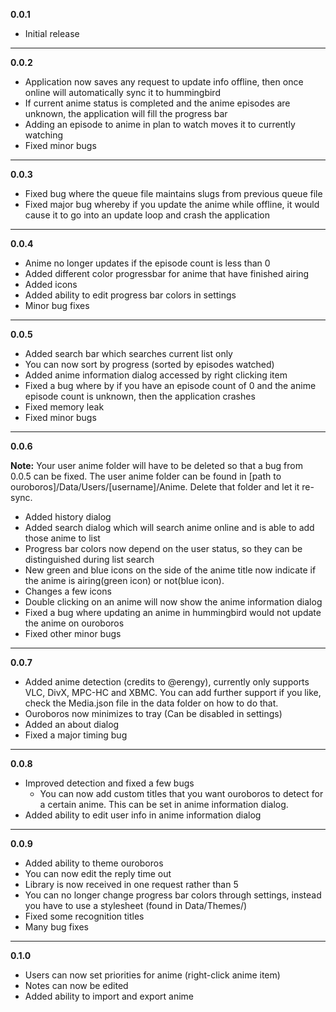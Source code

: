**0.0.1**

 - Initial release

----------

**0.0.2**

 - Application now saves any request to update info offline, then once online will automatically sync it to hummingbird
 - If current anime status is completed and the anime episodes are unknown, the application will fill the progress bar
 - Adding an episode to anime in plan to watch moves it to currently watching
 - Fixed minor bugs

----------

**0.0.3**

 - Fixed bug where the queue file maintains slugs from previous queue file
 - Fixed major bug whereby if you update the anime while offline, it would cause it to go into an update loop and crash the application

----------

**0.0.4**  
 
 - Anime no longer updates if the episode count is less than 0
 - Added different color progressbar for anime that have finished airing
 - Added icons
 - Added ability to edit progress bar colors in settings
 - Minor bug fixes

----------

**0.0.5**

 - Added search bar which searches current list only
 - You can now sort by progress (sorted by episodes watched)
 - Added anime information dialog accessed by right clicking item
 - Fixed a bug where by if you have an episode count of 0 and the anime episode count is unknown, then the application crashes
 - Fixed memory leak
 - Fixed minor bugs

----------

**0.0.6**

**Note:** Your user anime folder will have to be deleted so that a bug from 0.0.5 can be fixed. The user anime folder can be found in [path to ouroboros]/Data/Users/[username]/Anime. Delete that folder and let it re-sync.

 - Added history dialog
 - Added search dialog which will search anime online and is able to add those anime to list
 - Progress bar colors now depend on the user status, so they can be distinguished during list search
 - New green and blue icons on the side of the anime title now indicate if the anime is airing(green icon) or not(blue icon).
 - Changes a few icons
 - Double clicking on an anime will now show the anime information dialog
 - Fixed a bug where updating an anime in hummingbird would not update the anime on ouroboros
 - Fixed other minor bugs

----------

**0.0.7**

 - Added anime detection (credits to @erengy), currently only supports VLC, DivX, MPC-HC and XBMC. You can add further support if you like, check the Media.json file in the data folder on how to do that.
 - Ouroboros now minimizes to tray (Can be disabled in settings)
 - Added an about dialog
 - Fixed a major timing bug


----------

**0.0.8**

 - Improved detection and fixed a few bugs
   - You can now add custom titles that you want ouroboros to detect for a certain anime. This can be set in anime information dialog.
 - Added ability to edit user info in anime information dialog

----------

**0.0.9**

 - Added ability to theme ouroboros
 - You can now edit the reply time out
 - Library is now received in one request rather than 5
 - You can no longer change progress bar colors through settings, instead you have to use a stylesheet (found in Data/Themes/)
 - Fixed some recognition titles
 - Many bug fixes

----------
 **0.1.0**
 
 - Users can now set priorities for anime (right-click anime item)
 - Notes can now be edited
 - Added ability to import and export anime
